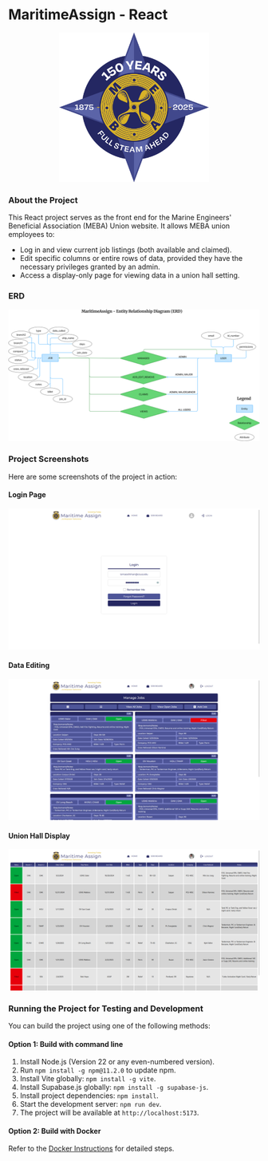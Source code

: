 # MaritimeAssign - React
<div align="center">
    <img src="src/assets/MebaLogoOfficial.png" width="300" height="300"/>
</div>

### About the Project

This React project serves as the front end for the Marine Engineers' Beneficial Association (MEBA) Union website. It allows MEBA union employees to:

- Log in and view current job listings (both available and claimed).
- Edit specific columns or entire rows of data, provided they have the necessary privileges granted by an admin.
- Access a display-only page for viewing data in a union hall setting.

### ERD
<div align="center">
    <img src="src/assets/screenshots/ERD.png"/>
</div>

### Project Screenshots

Here are some screenshots of the project in action:

#### Login Page
<div align="center">
    <img src="src/assets/screenshots/login_page.png" alt="Login Page" width="600"/>
</div>

#### Data Editing
<div align="center">
    <img src="src/assets/screenshots/data_editing.png" alt="Data Editing" width="600"/>
</div>

#### Union Hall Display
<div align="center">
    <img src="src/assets/screenshots/union_hall_display.png" alt="Union Hall Display" width="600"/>
</div>

### Running the Project for Testing and Development

You can build the project using one of the following methods:
#### Option 1: Build with command line

1. Install Node.js (Version 22 or any even-numbered version).
2. Run `npm install -g npm@11.2.0` to update npm.
3. Install Vite globally: `npm install -g vite`.
4. Install Supabase.js globally: `npm install -g supabase-js`.
5. Install project dependencies: `npm install`.
6. Start the development server: `npm run dev`.
7. The project will be available at `http://localhost:5173`.

#### Option 2: Build with Docker

Refer to the [Docker Instructions](https://github.com/Maritime-Assign/ReactProject/blob/main/README.Docker.md) for detailed steps.

